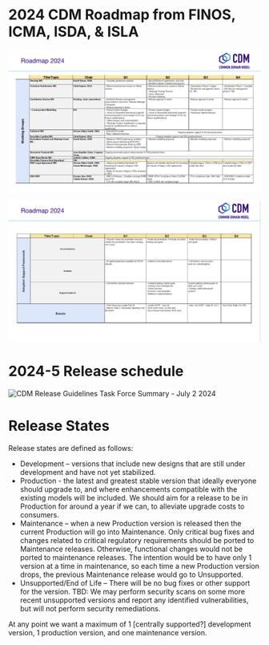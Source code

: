 # 2024 CDM Roadmap from FINOS, ICMA, ISDA, & ISLA

![](.github/cdm-roadmap-2024-1.png)

![](.github/cdm-roadmap-2024-2.png)

# 2024-5 Release schedule
![CDM Release Guidelines Task Force Summary - July 2 2024](https://github.com/finos/common-domain-model/assets/7291088/9542593d-b63e-4447-8a21-cfec1df65221)

Release States
===============
Release states are defined as follows:
* Development – versions that include new designs that are still under development and have not yet stabilized.
* Production - the latest and greatest stable version that ideally everyone should upgrade to, and where enhancements compatible with the existing models will be included. We should aim for a release to be in Production for around a year if we can, to alleviate upgrade costs to consumers. 
* Maintenance – when a new Production version is released then the current Production will go into Maintenance. Only critical bug fixes and changes related to critical regulatory requirements should be ported to Maintenance releases. Otherwise, functional changes would not be ported to maintenance releases.  The intention would be to have only 1 version at a time in maintenance, so each time a new Production version drops, the previous Maintenance release would go to Unsupported.
* Unsupported/End of Life – There will be no bug fixes or other support for the version.  TBD: We may perform security scans on some more recent unsupported versions and report any identified vulnerabilities, but will not perform security remediations.

  
At any point we want a maximum of 1 [centrally supported?] development version, 1 production version, and one maintenance version.


